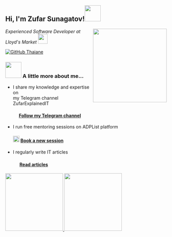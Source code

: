 <h2> Hi, I'm Zufar Sunagatov!<img src="https://media.giphy.com/media/mGcNjsfWAjY5AEZNw6/giphy.gif" width="50"></h2>
<img align='right' src="https://media.giphy.com/media/M9gbBd9nbDrOTu1Mqx/giphy.gif" width="230">
<p><em>Experienced Software Developer at Lloyd's Market </a><img src="https://media.giphy.com/media/fYSnHlufseco8Fh93Z/giphy.gif" width="30">
</em></p>

[![GitHub Thaiane](https://img.shields.io/github/followers/Sunagatov?label=follow&style=social)](https://github.com/Thaiane)

### <img src="https://media.giphy.com/media/VgCDAzcKvsR6OM0uWg/giphy.gif" width="50"> A little more about me...

 * I share my knowledge and expertise on <br/> my Telegram channel ZufarExplainedIT
   #### <img src="https://encrypted-tbn0.gstatic.com/images?q=tbn:ANd9GcTyZL7CFm4cqEZpJihA2aDn8tVZbNSZSGvv1w&usqp=CAU" width="15"> [Follow my Telegram channel ](https://t.me/zufarexplained)
 * I run free mentoring sessions on ADPList platform
   #### <img  src="https://static.vecteezy.com/system/resources/previews/007/520/551/original/illustrations-of-mentoring-teaching-and-education-as-well-as-presentations-in-meetings-solid-icons-glyphs-silhouettes-free-vector.jpg" width="20"> [Book a new session](https://adplist.org/mentors/zufar-sunagatov)
 * I regularly write IT articles</p>
   #### <img src="https://www.pngfind.com/pngs/m/92-926881_png-file-article-icon-png-transparent-png.png" width="17"> [Read articles](https://hackernoon.com/u/zufarexplained)



<p align="left">
<a href="https://github.com/Sunagatov">
  <img height="180em" src="https://github-readme-stats-eight-theta.vercel.app/api/top-langs/?username=Sunagatov&layout=compact&langs_count=10&theme=buefy"/>
  <img height="180em" src="https://github-readme-stats-eight-theta.vercel.app/api?username=Sunagatov&show_icons=true&theme=buefy&include_all_commits=true&count_private=true"/>
</a>
</p>
